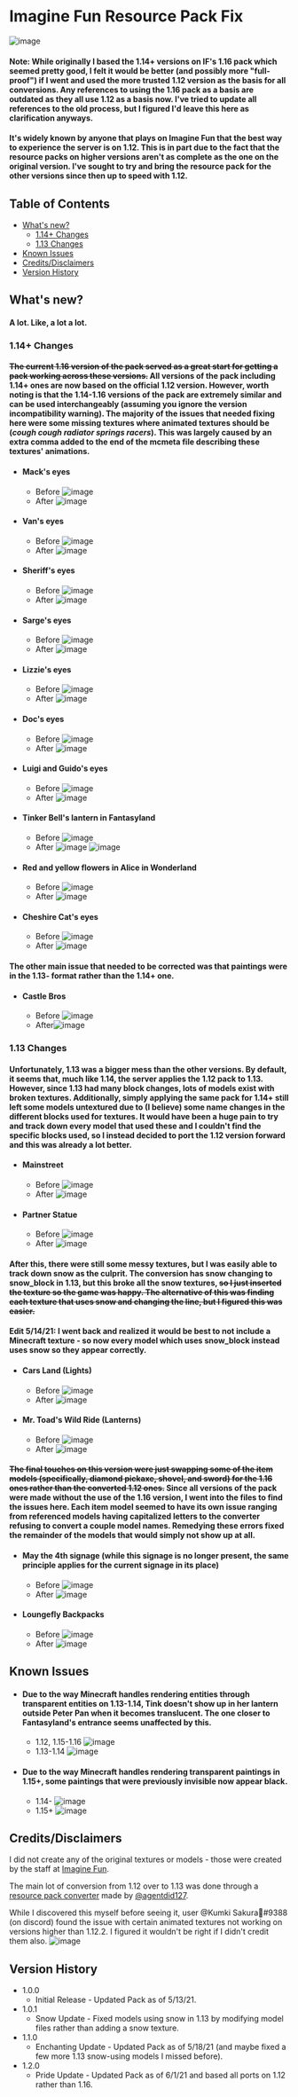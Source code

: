 # Imagine Fun Resource Pack Fix

![image](https://lingtalfi.com/services/pngtext?color=cc0000&size=25&text=Please%20let%20me%20know%20if%20any%20issues%20are%20found%20so%20they%20can%20be%20fixed%20ASAP)

#### Note: While originally I based the 1.14+ versions on IF's 1.16 pack which seemed pretty good, I felt it would be better (and possibly more "full-proof") if I went and used the more trusted 1.12 version as the basis for all conversions. Any references to using the 1.16 pack as a basis are outdated as they all use 1.12 as a basis now. I've tried to update all references to the old process, but I figured I'd leave this here as clarification anyways.

#### It's widely known by anyone that plays on Imagine Fun that the best way to experience the server is on 1.12. This is in part due to the fact that the resource packs on higher versions aren't as complete as the one on the original version. I've sought to try and bring the resource pack for the other versions since then up to speed with 1.12.

## Table of Contents
- [What's new?](#whats-new)
  - [1.14+ Changes](#114)
  - [1.13 Changes](#113)
- [Known Issues](#issues)
- [Credits/Disclaimers](#credit)
- [Version History](#version)
## <a name="whats-new"></a>What's new?

#### A lot. Like, a lot a lot.

### <a name="114"></a>1.14+ Changes

#### ~~The current 1.16 version of the pack served as a great start for getting a pack working across these versions.~~ All versions of the pack including 1.14+ ones are now based on the official 1.12 version. However, worth noting is that the 1.14-1.16 versions of the pack are extremely similar and can be used interchangeably (assuming you ignore the version incompatibility warning). The majority of the issues that needed fixing here were some missing textures where animated textures should be (*cough cough radiator springs racers*). This was largely caused by an extra comma added to the end of the mcmeta file describing these textures' animations.
- #### Mack's eyes
  - Before ![image](https://user-images.githubusercontent.com/84101121/118085177-f0686200-b38f-11eb-9651-508a3b8b938a.png)
  - After ![image](https://user-images.githubusercontent.com/84101121/118085193-f8280680-b38f-11eb-8560-0515274abb64.png)
- #### Van's eyes
  - Before ![image](https://user-images.githubusercontent.com/84101121/118085284-286fa500-b390-11eb-95ce-ea12ec688c51.png)
  - After ![image](https://user-images.githubusercontent.com/84101121/118085306-31f90d00-b390-11eb-824a-0347aa5c22fd.png)
- #### Sheriff's eyes
  - Before ![image](https://user-images.githubusercontent.com/84101121/118085397-5b199d80-b390-11eb-9eb6-3f13766ab62e.png)
  - After ![image](https://user-images.githubusercontent.com/84101121/118085427-64a30580-b390-11eb-9325-e9601453c1bc.png)
- #### Sarge's eyes
  - Before ![image](https://user-images.githubusercontent.com/84101121/118085501-7f757a00-b390-11eb-98bd-0cb91d3440ca.png)
  - After ![image](https://user-images.githubusercontent.com/84101121/118085515-869c8800-b390-11eb-8eb2-a79c8096387c.png)
- #### Lizzie's eyes
  - Before ![image](https://user-images.githubusercontent.com/84101121/118085642-bb104400-b390-11eb-9350-99af54213098.png)
  - After ![image](https://user-images.githubusercontent.com/84101121/118085694-cbc0ba00-b390-11eb-9633-cae1229d83df.png)
- #### Doc's eyes
  - Before ![image](https://user-images.githubusercontent.com/84101121/118085797-fdd21c00-b390-11eb-9476-2f58b79a71db.png)
  - After ![image](https://user-images.githubusercontent.com/84101121/118085860-13474600-b391-11eb-8574-a4772f6031e7.png)
- #### Luigi and Guido's eyes
  - Before ![image](https://user-images.githubusercontent.com/84101121/118087379-7a65fa00-b393-11eb-9274-b3c76d057d62.png)
  - After ![image](https://user-images.githubusercontent.com/84101121/118087405-83ef6200-b393-11eb-8bcc-80f81b81c70c.png)
- #### Tinker Bell's lantern in Fantasyland
  - Before ![image](https://user-images.githubusercontent.com/84101121/118083428-e5f89900-b38c-11eb-9ac6-0efb9bf210fd.png)
  - After ![image](https://user-images.githubusercontent.com/84101121/118083617-3e2f9b00-b38d-11eb-81bc-fecc50eaae3d.png)
![image](https://user-images.githubusercontent.com/84101121/118083601-37088d00-b38d-11eb-8577-54254c1625da.png)
- #### Red and yellow flowers in Alice in Wonderland
  - Before ![image](https://user-images.githubusercontent.com/84101121/118089101-ff521300-b395-11eb-812d-9eb6c66fd0e8.png)
  - After ![image](https://user-images.githubusercontent.com/84101121/118089131-06792100-b396-11eb-86d4-daf8a9df53c3.png)
- #### Cheshire Cat's eyes
  - Before ![image](https://user-images.githubusercontent.com/84101121/118089204-1ee93b80-b396-11eb-81ae-585fe4806bb7.png)
  - After ![image](https://user-images.githubusercontent.com/84101121/118089242-24df1c80-b396-11eb-8301-e0df517509b6.png)

#### The other main issue that needed to be corrected was that paintings were in the 1.13- format rather than the 1.14+ one.
- #### Castle Bros
  - Before ![image](https://user-images.githubusercontent.com/84101121/118090589-c024c180-b397-11eb-9a61-a5532ed6849e.png)
  - After![image](https://user-images.githubusercontent.com/84101121/118090557-b438ff80-b397-11eb-87a7-51d9d8d21b94.png)

### <a name="113"></a>1.13 Changes

#### Unfortunately, 1.13 was a bigger mess than the other versions. By default, it seems that, much like 1.14, the server applies the 1.12 pack to 1.13. However, since 1.13 had many block changes, lots of models exist with broken textures. Additionally, simply applying the same pack for 1.14+ still left some models untextured due to (I believe) some name changes in the different blocks used for textures. It would have been a huge pain to try and track down every model that used these and I couldn't find the specific blocks used, so I instead decided to port the 1.12 version forward and this was already a lot better.
- #### Mainstreet
  - Before ![image](https://user-images.githubusercontent.com/84101121/118092692-6d98d480-b39a-11eb-8249-84339a29d42d.png)
  - After ![image](https://user-images.githubusercontent.com/84101121/118092710-725d8880-b39a-11eb-947a-e8b4c13a4f60.png)
- #### Partner Statue
  - Before ![image](https://user-images.githubusercontent.com/84101121/118092948-bea8c880-b39a-11eb-95ab-78c832e3ebd9.png)
  - After ![image](https://user-images.githubusercontent.com/84101121/118092961-c2d4e600-b39a-11eb-87d1-52dc3f3afad1.png)

#### After this, there were still some messy textures, but I was easily able to track down snow as the culprit. The conversion has snow changing to snow_block in 1.13, but this broke all the snow textures, ~~so I just inserted the texture so the game was happy. The alternative of this was finding each texture that uses snow and changing the line, but I figured this was easier.~~

#### Edit 5/14/21: I went back and realized it would be best to not include a Minecraft texture - so now every model which uses snow_block instead uses snow so they appear correctly.
- #### Cars Land (Lights)
  - Before ![image](https://user-images.githubusercontent.com/84101121/118094492-cec1a780-b39c-11eb-81db-4fcc6ddc30d2.png)
  - After ![image](https://user-images.githubusercontent.com/84101121/118094505-d3865b80-b39c-11eb-8120-e38c774609d4.png)
- #### Mr. Toad's Wild Ride (Lanterns)
  - Before ![image](https://user-images.githubusercontent.com/84101121/118094678-0a5c7180-b39d-11eb-83fb-3fe5133c5e6f.png)
  - After ![image](https://user-images.githubusercontent.com/84101121/118094696-10525280-b39d-11eb-8c6a-58bbe939a6de.png)

#### ~~The final touches on this version were just swapping some of the item models (specifically, diamond pickaxe, shovel, and sword) for the 1.16 ones rather than the converted 1.12 ones.~~ Since all versions of the pack were made without the use of the 1.16 version, I went into the files to find the issues here. Each item model seemed to have its own issue ranging from referenced models having capitalized letters to the converter refusing to convert a couple model names. Remedying these errors fixed the remainder of the models that would simply not show up at all.
- #### May the 4th signage (while this signage is no longer present, the same principle applies for the current signage in its place)
  - Before ![image](https://user-images.githubusercontent.com/84101121/118095639-52c85f00-b39e-11eb-9bd4-3de541cacb0f.png)
  - After ![image](https://user-images.githubusercontent.com/84101121/118095672-59ef6d00-b39e-11eb-9f97-23dcab03754d.png)
- #### Loungefly Backpacks
  - Before ![image](https://user-images.githubusercontent.com/84101121/118096202-0af60780-b39f-11eb-9481-4e3e4f4923de.png)
  - After ![image](https://user-images.githubusercontent.com/84101121/118096217-0e898e80-b39f-11eb-8d9a-a7a6687e86e2.png)

## <a name="issues"></a>Known Issues

- #### Due to the way Minecraft handles rendering entities through transparent entities on 1.13-1.14, Tink doesn't show up in her lantern outside Peter Pan when it becomes translucent. The one closer to Fantasyland's entrance seems unaffected by this.
  - 1.12, 1.15-1.16 ![image](https://user-images.githubusercontent.com/84101121/118096527-78099d00-b39f-11eb-94c2-234f55472b67.png)
  - 1.13-1.14 ![image](https://user-images.githubusercontent.com/84101121/118096510-70e28f00-b39f-11eb-8436-2d5bee2e726e.png)
- #### Due to the way Minecraft handles rendering transparent paintings in 1.15+, some paintings that were previously invisible now appear black.
  - 1.14- ![image](https://user-images.githubusercontent.com/84101121/118100844-ec930a80-b3a4-11eb-920d-3385a18fab40.png)
  - 1.15+ ![image](https://user-images.githubusercontent.com/84101121/118100872-f61c7280-b3a4-11eb-8610-d0fa2633e045.png)

## <a name="credit"></a>Credits/Disclaimers

I did not create any of the original textures or models - those were created by the staff at [Imagine Fun](https://imaginefun.net/).

The main lot of conversion from 1.12 over to 1.13 was done through a [resource pack converter](https://github.com/agentdid127/ResourcePackConverter) made by [@agentdid127](https://github.com/agentdid127).

While I discovered this myself before seeing it, user @Kumki Sakura🌸#9388 (on discord) found the issue with certain animated textures not working on versions higher than 1.12.2. I figured it wouldn't be right if I didn't credit them also.
![image](https://user-images.githubusercontent.com/84101121/118082611-7b932900-b38b-11eb-991d-e59b156481d6.png)


## <a name="version"></a>Version History

* 1.0.0
    * Initial Release - Updated Pack as of 5/13/21.
* 1.0.1
    * Snow Update - Fixed models using snow in 1.13 by modifying model files rather than adding a snow texture.
* 1.1.0
    * Enchanting Update - Updated Pack as of 5/18/21 (and maybe fixed a few more 1.13 snow-using models I missed before).
* 1.2.0
    * Pride Update - Updated Pack as of 6/1/21 and based all ports on 1.12 rather than 1.16.

